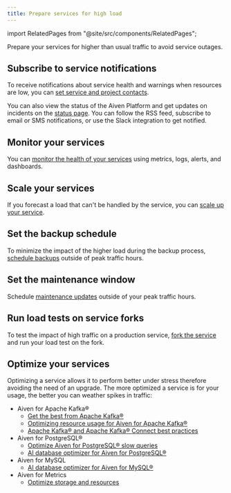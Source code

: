 ```yaml
---
title: Prepare services for high load
---
```


import RelatedPages from "@site/src/components/RelatedPages";

Prepare your services for higher than usual traffic to avoid service outages.

## Subscribe to service notifications

To receive notifications about service health and warnings when resources are low, you can
[set service and project contacts](https://aiven.io/docs/platform/howto/technical-emails).

You can also view the status of the Aiven Platform and get updates
on incidents on the [status page](https://status.aiven.io/).
You can follow the RSS feed, subscribe to email or SMS notifications,
or use the Slack integration to get notified.

## Monitor your services

You can [monitor the health of your services](/docs/platform/howto/list-monitoring)
using metrics, logs, alerts, and dashboards.

## Scale your services

If you forecast a load that can't be handled by the service, you can
[scale up your service](/docs/platform/howto/scale-services).

## Set the backup schedule

To minimize the impact of the higher load during the backup process,
[schedule backups](/docs/platform/concepts/service_backups#backup-frequency-and-retention-per-service)
outside of peak traffic hours.

## Set the maintenance window

Schedule [maintenance updates](/docs/platform/concepts/maintenance-window)
outside of your peak traffic hours.

## Run load tests on service forks

To test the impact of high traffic on a production service,
[fork the service](/docs/platform/concepts/service-forking) and run your load
test on the fork.

## Optimize your services

Optimizing a service allows it to perform better under stress therefore
avoiding the need of an upgrade. The more optimized a service is for
your usage, the better you can weather spikes in traffic:

- Aiven for Apache Kafka®
  - [Get the best from Apache Kafka®](/docs/products/kafka/howto/best-practices)
  - [Optimizing resource usage for Aiven for Apache Kafka®](/docs/products/kafka/howto/optimizing-resource-usage)
  - [Apache Kafka® and Apache Kafka® Connect best practices](/docs/products/kafka/howto/best-practices)
- Aiven for PostgreSQL®
  - [Optimize Aiven for PostgreSQL® slow queries](/docs/products/postgresql/howto/optimize-pg-slow-queries)
  - [AI database optimizer for Aiven for PostgreSQL®](/docs/products/postgresql/howto/ai-insights)
- Aiven for MySQL
  - [AI database optimizer for Aiven for MySQL®](/docs/products/mysql/howto/ai-insights)
- Aiven for Metrics
  - [Optimize storage and resources](/docs/products/metrics/concepts/storage-resource-scaling#resource-management)
